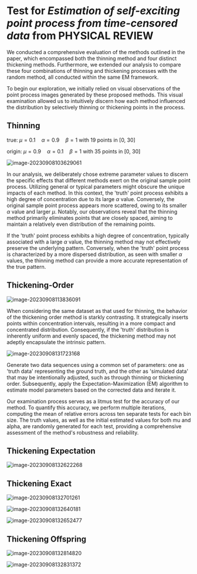 # Test for *Estimation of self-exciting point process from time-censored data* from PHYSICAL REVIEW

We conducted a comprehensive evaluation of the methods outlined in the paper, which encompassed both the thinning method and four distinct thickening methods. Furthermore, we extended our analysis to compare these four combinations of thinning and thickening processes with the random method, all conducted within the same EM framework.

To begin our exploration, we initially relied on visual observations of the point process images generated by these proposed methods. This visual examination allowed us to intuitively discern how each method influenced the distribution by selectively thinning or thickening points in the process.

## Thinning

true: $\mu = 0.1 \quad \alpha = 0.9 \quad \beta = 1$ with 19 points in [0, 30]

origin:  $\mu = 0.9 \quad \alpha = 0.1 \quad \beta = 1$  with 35 points in [0, 30]

![image-20230908103629061](C:\Users\Administrator\AppData\Roaming\Typora\typora-user-images\image-20230908103629061.png)

In our analysis, we deliberately chose extreme parameter values to discern the specific effects that different methods exert on the original sample point process. Utilizing general or typical parameters might obscure the unique impacts of each method. In this context, the 'truth' point process exhibits a high degree of concentration due to its large $\alpha$ value. Conversely, the original sample point process appears more scattered, owing to its smaller $\alpha$ value and larger $\mu$. Notably, our observations reveal that the thinning method primarily eliminates points that are closely spaced, aiming to maintain a relatively even distribution of the remaining points.

If the 'truth' point process exhibits a high degree of concentration, typically associated with a large $\alpha$ value, the thinning method may not effectively preserve the underlying pattern. Conversely, when the 'truth' point process is characterized by a more dispersed distribution, as seen with smaller $\alpha$ values, the thinning method can provide a more accurate representation of the true pattern.

## Thickening-Order

![image-20230908113836091](C:\Users\Administrator\AppData\Roaming\Typora\typora-user-images\image-20230908113836091.png)

When considering the same dataset as that used for thinning, the behavior of the thickening order method is starkly contrasting. It strategically inserts points within concentration intervals, resulting in a more compact and concentrated distribution. Consequently, if the 'truth' distribution is inherently uniform and evenly spaced, the thickening method may not adeptly encapsulate the intrinsic pattern.

![image-20230908131723168](C:\Users\Administrator\AppData\Roaming\Typora\typora-user-images\image-20230908131723168.png)

Generate two data sequences using a common set of parameters: one as 'truth data' representing the ground truth, and the other as 'simulated data' that may be intentionally adjusted, such as through thinning or thickening order. Subsequently, apply the Expectation-Maximization (EM) algorithm to estimate model parameters based on the corrected data and iterate it.

Our examination process serves as a litmus test for the accuracy of our method. To quantify this accuracy, we perform multiple iterations, computing the mean of relative errors across ten separate tests for each bin size. The truth values, as well as the initial estimated values for both mu and alpha, are randomly generated for each test, providing a comprehensive assessment of the method's robustness and reliability.

## Thickening Expectation

![image-20230908132622268](C:\Users\Administrator\AppData\Roaming\Typora\typora-user-images\image-20230908132622268.png)

## Thickening Exact

![image-20230908132701261](C:\Users\Administrator\AppData\Roaming\Typora\typora-user-images\image-20230908132701261.png)

![image-20230908132640181](C:\Users\Administrator\AppData\Roaming\Typora\typora-user-images\image-20230908132640181.png)

![image-20230908132652477](C:\Users\Administrator\AppData\Roaming\Typora\typora-user-images\image-20230908132652477.png)

## Thickening Offspring

![image-20230908132814820](C:\Users\Administrator\AppData\Roaming\Typora\typora-user-images\image-20230908132814820.png)

![image-20230908132831372](C:\Users\Administrator\AppData\Roaming\Typora\typora-user-images\image-20230908132831372.png)
